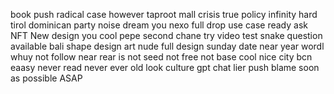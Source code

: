 book
push
radical
case
however
taproot
mall
crisis
true
policy
infinity
hard
tirol
dominican
party
noise
dream
you
nexo
full
drop
use
case
ready 
ask NFT
New design 
you
cool pepe
second chane
try video test
snake
question
available
bali
shape
design
art
nude
full design
sunday date near
year
wordl
whuy
not
follow
near
rear
is not
seed
not
free
not
base
cool
nice
city
bcn
eaasy
never
read
never
ever 
old
look
culture
gpt chat
lier
push
blame
soon
as
possible
ASAP
